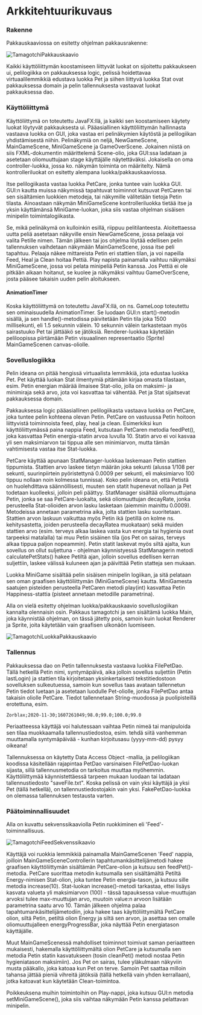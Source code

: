 # Arkkitehtuurikuvaus

### Rakenne

Pakkauskaaviossa on esitetty ohjelman pakkausrakenne:

![TamagotchiPakkauskaavio](https://user-images.githubusercontent.com/73843204/101286776-bdbcab00-37ec-11eb-94a0-7d496cb0a924.png)

Kaikki käyttöliittymän koostamiseen liittyvät luokat on sijoitettu pakkaukseen ui, pelilogiikka on pakkauksessa logic, pelissä hoidettavaa virtuaalilemmikkiä edustava luokka Pet ja siihen liittyvä luokka Stat ovat pakkauksessa domain ja pelin tallennuksesta vastaavat luokat pakkauksessa dao.

### Käyttöliittymä

Käyttöliittymä on toteutettu JavaFX:llä, ja kaikki sen koostamiseen käytety luokat löytyvät pakkauksesta ui. Pääasiallinen käyttöliittymän hallinnasta vastaava luokka on GUI, joka vastaa eri pelinäkymien käytöstä ja pelilogiikan yhdistämisestä niihin. Pelinäkymiä on neljä, NewGameScene, MainGameScene, MiniGameScene ja GameOverScene. Jokainen niistä on siis FXML-dokumentin määrittelemä Scene-olio, joka GUI:ssa ladataan ja asetetaan oliomuuttujaan stage käyttäjälle näytettäväksi. Jokaisella on oma controller-luokka, jossa ko. näkymän toiminta on määritelty. Nämä kontrolleriluokat on esitetty alempana luokka/pakkauskaaviossa.

Itse pelilogiikasta vastaa luokka PetCare, jonka tuntee vain luokka GUI. GUI:n kautta muissa näkymissä tapahtuvat toiminnot kutsuvat PetCaren tai sen sisältämien luokkien metodeja, tai näkymille välitetään tietoja Petin tilasta. Ainoastaan näkymän MiniGameScene kontrolleriluokka tietää itse ja yksin käyttämänsä MiniGame-luokan, joka siis vastaa ohjelman sisäisen minipelin toimintalogiikasta.

Se, mikä pelinäkymä on kulloinkin esillä, riippuu pelitilanteesta. Aloitettaessa uutta peliä asetetaan näkyville ensin NewGameScene, jossa pelaaja voi valita Petille nimen. Tämän jälkeen tai jos ohjelma löytää edellisen pelin tallennuksen vaihdetaan näkymään MainGameScene, jossa itse peli tapahtuu. Pelaaja näkee mittareista Petin eri stattien tilan, ja voi napeilla Feed, Heal ja Clean hoitaa Pettiä. Play napista painamalla vaihtuu näkymäksi MiniGameScene, jossa voi pelata minipeliä Petin kanssa. Jos Pettiä ei ole pitkään aikaan hoitanut, se kuolee ja näkymäksi vaihtuu GameOverScene, josta pääsee takaisin uuden pelin aloitukseen.

#### AnimationTimer

Koska käyttöliittymä on toteutettu JavaFX:llä, on ns. GameLoop toteutettu sen ominaisuudella AnimationTimer. Se luodaan GUI:n start()-metodin sisällä, ja sen handle()-metodissa päivitetään Petin tila joka 1500 millisekunti, eli 1.5 sekunnin välein. 10 sekunnin välein tarkastetaan myös sairastuuko Pet tai jättääkö se jätöksiä. Renderer-luokkaa käytetään peliloopissa piirtämään Petin visuaalinen representaatio (Sprite) MainGameScenen canvas-oliolle.

### Sovelluslogiikka

Pelin ideana on pitää hengissä virtuaalista lemmikkiä, jota edustaa luokka Pet. Pet käyttää luokan Stat ilmentymiä pitämään kirjaa omasta tilastaan, esim. Petin energian määrää ilmaisee Stat-olio, jolla on maksimi- ja minimiraja sekä arvo, jota voi kasvattaa tai vähentää. Pet ja Stat sijaitsevat pakkauksessa domain.

Pakkauksessa logic pääasiallinen pelilogiikasta vastaava luokka on PetCare, joka tuntee pelin kohteena olevan Petin. PetCare on vastuussa Petin hoitoon liittyvistä toiminnoista feed, play, heal ja clean. Esimerkiksi kun käyttöliittymässä paina nappia Feed, kutsutaan PetCaren metodia feedPet(), joka kasvattaa Petin energia-statin arvoa luvulla 10. Statin arvo ei voi kasvaa yli sen maksimiarvon tai tippua alle sen minimiarvon, mutta tämän vahtimisesta vastaa itse Stat-luokka.

PetCare käyttää apunaan StatManager-luokkaa laskemaan Petin stattien tippumista. Stattien arvo laskee tietyn määrän joka sekunti (alussa 1/108 per sekunti, suurinpiirtein pyöristettynä 0.0009 per sekunti, eli maksimiarvo 100 tippuu nollaan noin kolmessa tunnissa). Koko pelin ideana on, että Petistä on huolehdittava säännöllisesti, muuten sen statit hupenevat nollaan ja Pet todetaan kuolleeksi, jolloin peli päättyy. StatManager sisältää oliomuuttujana Petin, jonka se saa PetCare-luokalta, sekä oliomuuttujan decayRate, jonka perusteella Stat-olioiden arvon lasku lasketaan (aiemmin mainittu 0.0009). Metodeissa annetaan parametrina aika, jolta stattien lasku suoritetaan. Stattien arvon laskuun vaikuttaa myös Petin ikä (petillä on kolme ns. kehitysastetta, joiden perusteella decayRatea muokataan) sekä muiden stattien arvo (esim. terveys alkaa laskea vasta kun energia tai hygienia ovat tarpeeksi matalalla) tai muu Petin sisäinen tila (jos Pet on sairas, terveys alkaa tippua paljon nopeammin). Petin statit laskevat myös siltä ajalta, kun sovellus on ollut suljettuna - ohjelman käynnistyessä StatManagerin metodi calculatePetStats() hakee Petiltä ajan, jolloin sovellus edellisen kerran suljettiin, laskee välissä kuluneen ajan ja päivittää Petin statteja sen mukaan.

Luokka MiniGame sisältää pelin sisäisen minipelin logiikan, ja sitä pelataan sen oman graafisen käyttöliittymän (MiniGameScene) kautta. MiniGamesta saatujen pisteiden perusteella PetCaren metodi play(int) kasvattaa Petin Happiness-stattia (pisteet annetaan metodille parametrina).

Alla on vielä esitetty ohjelman luokka/pakkauskaavio sovelluslogiikan kannalta olennaisin osin. Pakkaus tamagotchi ja sen sisältämä luokka Main, joka käynnistää ohjelman, on tässä jätetty pois, samoin kuin luokat Renderer ja Sprite, joita käytetään vain graafisen ulkonäön luomiseen.

![TamagotchiLuokkaPakkauskaavio](https://user-images.githubusercontent.com/73843204/101286820-feb4bf80-37ec-11eb-88e2-0f4c37ff2c1e.png)

### Tallennus

Pakkauksessa dao on Petin tallennuksesta vastaava luokka FilePetDao. Tällä hetkellä Petin nimi, syntymäpäivä, aika jolloin sovellus suljettiin (Petin lastLogin) ja stattien tila kirjoitetaan yksinkertaisesti tekstitiedostoon sovelluksen sulkeutuessa, samoin kun sovellus taas avataan tallennetun Petin tiedot luetaan ja asetetaan luodulle Pet-oliolle, jonka FilePetDao antaa takaisin oliolle PetCare. Tiedot tallennetaan String-muodossa ja puolipisteillä erotettuna, esim. 

```
Zorblax;2020-11-30;1607261049;98.0;99.0;100.0;99.0
```

Periaatteessa käyttäjä voi halutessaan vaihtaa Petin nimeä tai manipuloida sen tilaa muokkaamalla tallennustiedostoa, esim. tehdä siitä vanhemman muuttamalla syntymäpäivää - kunhan kirjoitusasu (yyyy-mm-dd) pysyy oikeana!

Tallennuksessa on käytetty Data Access Object -mallia, ja pelilogiikan koodissa käsitellään rajapintaa PetDao varsinaisen FilePetDao-luokan sijasta, sillä tallennusmetodia on tarkoitus muuttaa myöhemmin. Käyttöliittymää käynnistettäessä tarpeen mukaan luodaan tai ladataan tallennustiedosto "saveFile.txt". Koska pelissä on vain yksi käyttäjä ja yksi Pet (tällä hetkellä), on tallennustiedostojakin vain yksi. FakePetDao-luokka on olemassa tallennuksen testausta varten.

### Päätoiminnallisuudet

Alla on kuvattu sekvenssikaaviolla Petin ruokkiminen eli 'Feed'-toiminnallisuus.

![TamagotchiFeedSekvenssikaavio](https://user-images.githubusercontent.com/73843204/100790794-a2325880-3418-11eb-8d0b-bca79e6b51e2.png)

Käyttäjä voi ruokkia lemmikkiä painamalla MainGameScenen 'Feed' nappia, joilloin MainGameSceneControllerin tapahtumankäsittelijämetodi hakee graafisen käyttöliittymän sisältämän PetCare-olion ja kutsuu sen feedPet()-metodia. PetCare suorittaa metodin kutsumalla sen sisältämältä Petiltä Energy-nimisen Stat-olion, joka tuntee Petin energia-tason, ja kutsuu sille metodia increase(10). Stat-luokan increase()-metodi tarkastaa, ettei lisäys kasvata valueta yli maksimiarvon (100) - tässä tapauksessa value-muuttujan arvoksi tulee max-muuttujan arvo, muutoin value:n arvoon lisätään parametrina saatu arvo 10. Tämän jälkeen ohjelma palaa tapahtumankäsittelijämetodiin, joka hakee taas käyttöliittymältä PetCare olion, siltä Petin, petiltä olion Energy ja siltä sen arvon, ja asettaa sen omalle oliomuuttujalleen energyProgressBar, joka näyttää Petin energiatason käyttäjälle.

Muut MainGameScenessä mahdolliset toiminnot toimivat saman periaatteen mukaisesti, hakemalla käyttöliittymältä olion PetCare ja kutsumalla sen metodia Petin statin kasvatukseen (tosin cleanPet() metodi nostaa Petin hygieniatason maksimiin). Jos Pet on sairas, tulee yläkulmaan näkyviin musta pääkallo, joka katoaa kun Pet on terve. Samoin Pet saattaa milloin tahansa jättää pieniä vihreitä jätöksiä (tällä hetkellä vain yhden kerrallaan), jotka katoavat kun käytetään Clean-toimintoa.

Poikkeuksena muihin toimintoihin on Play-nappi, joka kutsuu GUI:n metodia setMiniGameScene(), joka siis vaihtaa näkymään Petin kanssa pelattavan minipelin.


